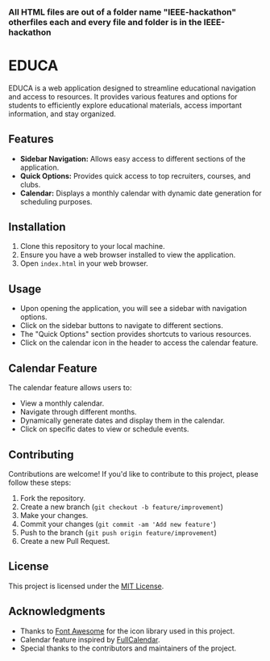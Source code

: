 ### All HTML files are out of a folder name "IEEE-hackathon" otherfiles each and every file and folder is in the IEEE-hackathon



# EDUCA

EDUCA is a web application designed to streamline educational navigation and access to resources. It provides various features and options for students to efficiently explore educational materials, access important information, and stay organized.

## Features

- **Sidebar Navigation:** Allows easy access to different sections of the application.
- **Quick Options:** Provides quick access to top recruiters, courses, and clubs.
- **Calendar:** Displays a monthly calendar with dynamic date generation for scheduling purposes.

## Installation

1. Clone this repository to your local machine.
2. Ensure you have a web browser installed to view the application.
3. Open `index.html` in your web browser.

## Usage

- Upon opening the application, you will see a sidebar with navigation options.
- Click on the sidebar buttons to navigate to different sections.
- The "Quick Options" section provides shortcuts to various resources.
- Click on the calendar icon in the header to access the calendar feature.

## Calendar Feature

The calendar feature allows users to:

- View a monthly calendar.
- Navigate through different months.
- Dynamically generate dates and display them in the calendar.
- Click on specific dates to view or schedule events.

## Contributing

Contributions are welcome! If you'd like to contribute to this project, please follow these steps:

1. Fork the repository.
2. Create a new branch (`git checkout -b feature/improvement`)
3. Make your changes.
4. Commit your changes (`git commit -am 'Add new feature'`)
5. Push to the branch (`git push origin feature/improvement`)
6. Create a new Pull Request.

## License

This project is licensed under the [MIT License](LICENSE).

## Acknowledgments

- Thanks to [Font Awesome](https://fontawesome.com/) for the icon library used in this project.
- Calendar feature inspired by [FullCalendar](https://fullcalendar.io/).
- Special thanks to the contributors and maintainers of the project.
